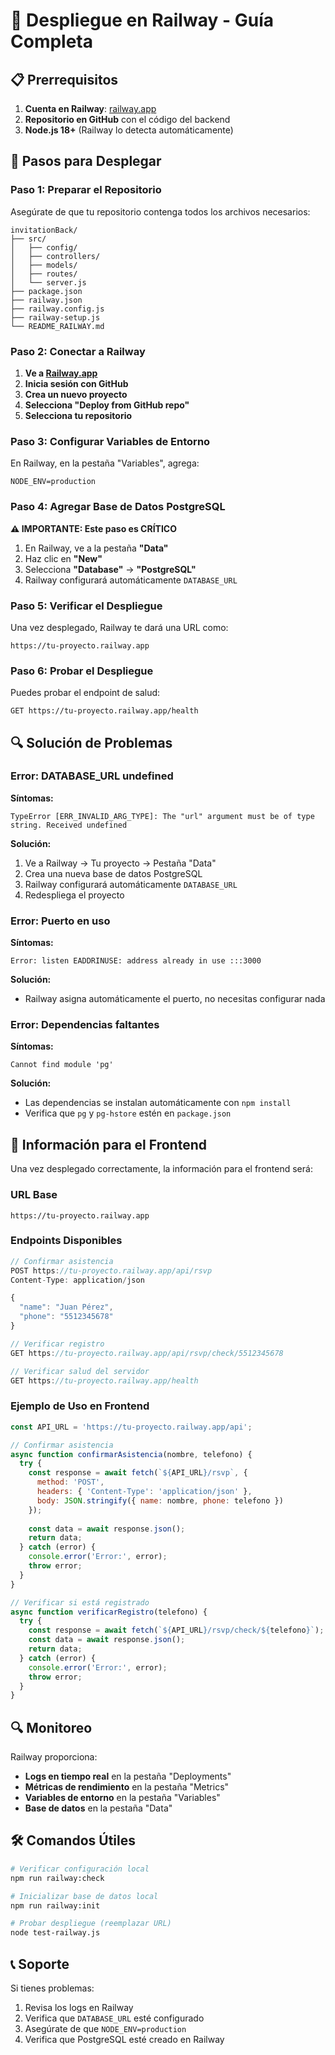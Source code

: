 # 🚀 Despliegue en Railway - Guía Completa

## 📋 Prerrequisitos

1. **Cuenta en Railway**: [railway.app](https://railway.app)
2. **Repositorio en GitHub** con el código del backend
3. **Node.js 18+** (Railway lo detecta automáticamente)

## 🔧 Pasos para Desplegar

### **Paso 1: Preparar el Repositorio**

Asegúrate de que tu repositorio contenga todos los archivos necesarios:

```
invitationBack/
├── src/
│   ├── config/
│   ├── controllers/
│   ├── models/
│   ├── routes/
│   └── server.js
├── package.json
├── railway.json
├── railway.config.js
├── railway-setup.js
└── README_RAILWAY.md
```

### **Paso 2: Conectar a Railway**

1. **Ve a [Railway.app](https://railway.app)**
2. **Inicia sesión con GitHub**
3. **Crea un nuevo proyecto**
4. **Selecciona "Deploy from GitHub repo"**
5. **Selecciona tu repositorio**

### **Paso 3: Configurar Variables de Entorno**

En Railway, en la pestaña "Variables", agrega:

```
NODE_ENV=production
```

### **Paso 4: Agregar Base de Datos PostgreSQL**

**⚠️ IMPORTANTE: Este paso es CRÍTICO**

1. En Railway, ve a la pestaña **"Data"**
2. Haz clic en **"New"**
3. Selecciona **"Database"** → **"PostgreSQL"**
4. Railway configurará automáticamente `DATABASE_URL`

### **Paso 5: Verificar el Despliegue**

Una vez desplegado, Railway te dará una URL como:
```
https://tu-proyecto.railway.app
```

### **Paso 6: Probar el Despliegue**

Puedes probar el endpoint de salud:
```
GET https://tu-proyecto.railway.app/health
```

## 🔍 Solución de Problemas

### **Error: DATABASE_URL undefined**

**Síntomas:**
```
TypeError [ERR_INVALID_ARG_TYPE]: The "url" argument must be of type string. Received undefined
```

**Solución:**
1. Ve a Railway → Tu proyecto → Pestaña "Data"
2. Crea una nueva base de datos PostgreSQL
3. Railway configurará automáticamente `DATABASE_URL`
4. Redespliega el proyecto

### **Error: Puerto en uso**

**Síntomas:**
```
Error: listen EADDRINUSE: address already in use :::3000
```

**Solución:**
- Railway asigna automáticamente el puerto, no necesitas configurar nada

### **Error: Dependencias faltantes**

**Síntomas:**
```
Cannot find module 'pg'
```

**Solución:**
- Las dependencias se instalan automáticamente con `npm install`
- Verifica que `pg` y `pg-hstore` estén en `package.json`

## 📱 Información para el Frontend

Una vez desplegado correctamente, la información para el frontend será:

### **URL Base**
```
https://tu-proyecto.railway.app
```

### **Endpoints Disponibles**

```javascript
// Confirmar asistencia
POST https://tu-proyecto.railway.app/api/rsvp
Content-Type: application/json

{
  "name": "Juan Pérez",
  "phone": "5512345678"
}

// Verificar registro
GET https://tu-proyecto.railway.app/api/rsvp/check/5512345678

// Verificar salud del servidor
GET https://tu-proyecto.railway.app/health
```

### **Ejemplo de Uso en Frontend**

```javascript
const API_URL = 'https://tu-proyecto.railway.app/api';

// Confirmar asistencia
async function confirmarAsistencia(nombre, telefono) {
  try {
    const response = await fetch(`${API_URL}/rsvp`, {
      method: 'POST',
      headers: { 'Content-Type': 'application/json' },
      body: JSON.stringify({ name: nombre, phone: telefono })
    });
    
    const data = await response.json();
    return data;
  } catch (error) {
    console.error('Error:', error);
    throw error;
  }
}

// Verificar si está registrado
async function verificarRegistro(telefono) {
  try {
    const response = await fetch(`${API_URL}/rsvp/check/${telefono}`);
    const data = await response.json();
    return data;
  } catch (error) {
    console.error('Error:', error);
    throw error;
  }
}
```

## 🔍 Monitoreo

Railway proporciona:
- **Logs en tiempo real** en la pestaña "Deployments"
- **Métricas de rendimiento** en la pestaña "Metrics"
- **Variables de entorno** en la pestaña "Variables"
- **Base de datos** en la pestaña "Data"

## 🛠️ Comandos Útiles

```bash
# Verificar configuración local
npm run railway:check

# Inicializar base de datos local
npm run railway:init

# Probar despliegue (reemplazar URL)
node test-railway.js
```

## 📞 Soporte

Si tienes problemas:
1. Revisa los logs en Railway
2. Verifica que `DATABASE_URL` esté configurado
3. Asegúrate de que `NODE_ENV=production`
4. Verifica que PostgreSQL esté creado en Railway 